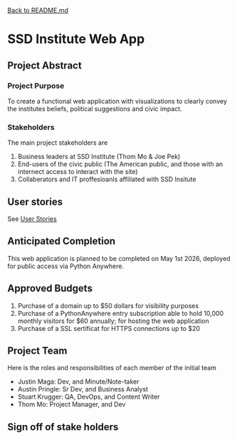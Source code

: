 [Back to README.md](../../README.md)

# SSD Institute Web App

## Project Abstract

### Project Purpose

To create a functional web application with visualizations to clearly convey the institutes beliefs, political suggestions and civic impact.

### Stakeholders

The main project stakeholders are 

1. Business leaders at SSD Institute (Thom Mo & Joe Pek)
2. End-users of the civic public (The American public, and those with an internect access to interact with the site)
3. Collaberators and IT proffesioanls affiliated with SSD Insitute 

## User stories
See [User Stories](UserStories.md)

## Anticipated Completion 

This web application is planned to be completed on May 1st 2026, deployed for public access via Python Anywhere.

## Approved Budgets

1. Purchase of a domain up to $50 dollars for visibility purposes 
2. Purchase of a PythonAnywhere entry subscription able to hold 10,000 monthly visitors for $60 annually; for hosting the web application
3. Purchase of a SSL sertificat for HTTPS connections up to $20

## Project Team 

Here is the roles and responsibilities of each member of the initial team

* Justin Maga: Dev, and Minute/Note-taker 
* Austin Pringle: Sr Dev, and Business Analyst
* Stuart Krugger: QA, DevOps, and Content Writer
* Thom Mo: Project Manager, and Dev

## Sign off of stake holders 

